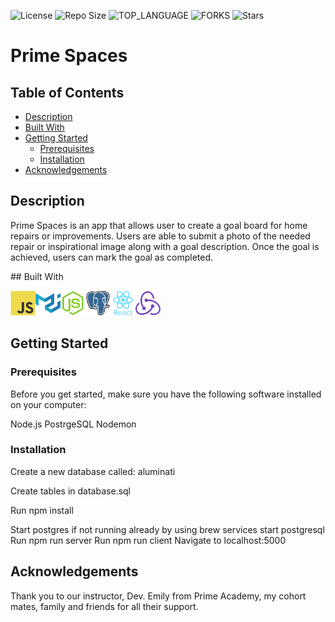![License](https://img.shields.io/github/license/HoeyRachel/https://github.com/HoeyRachel/primespaces.svg?style=for-the-badge) ![Repo Size](https://img.shields.io/github/languages/code-size/HoeyRachel/https://github.com/HoeyRachel/primespaces.svg?style=for-the-badge) ![TOP_LANGUAGE](https://img.shields.io/github/languages/top/HoeyRachel/https://github.com/HoeyRachel/primespaces.svg?style=for-the-badge) ![FORKS](https://img.shields.io/github/forks/HoeyRachel/https://github.com/HoeyRachel/primespaces.svg?style=for-the-badge&social) ![Stars](https://img.shields.io/github/stars/HoeyRachel/https://github.com/HoeyRachel/primespaces.svg?style=for-the-badge)
    
# Prime Spaces

## Table of Contents

- [Description](#description)
- [Built With](#built-with)
- [Getting Started](#getting-started)
  - [Prerequisites](#prerequisites)
  - [Installation](#installation)
- [Acknowledgements](#acknowledgements)


## Description

Prime Spaces is an app that allows user to create a goal board for home repairs or improvements. Users are able to submit a photo of the needed repair or inspirational image along with a goal description. Once the goal is achieved, users can mark the goal as completed.  


<img src="" />## Built With

<a href="https://developer.mozilla.org/en-US/docs/Web/JavaScript"><img src="https://raw.githubusercontent.com/devicons/devicon/master/icons/javascript/javascript-original.svg" height="40px" width="40px" /></a><a href="https://material-ui.com/"><img src="https://raw.githubusercontent.com/devicons/devicon/master/icons/materialui/materialui-original.svg" height="40px" width="40px" /></a><a href="https://nodejs.org/en/"><img src="https://raw.githubusercontent.com/devicons/devicon/master/icons/nodejs/nodejs-original.svg" height="40px" width="40px" /></a><a href="https://www.postgresql.org/"><img src="https://raw.githubusercontent.com/devicons/devicon/master/icons/postgresql/postgresql-original.svg" height="40px" width="40px" /></a><a href="https://reactjs.org/"><img src="https://raw.githubusercontent.com/devicons/devicon/master/icons/react/react-original-wordmark.svg" height="40px" width="40px" /></a><a href="https://redux.js.org/"><img src="https://raw.githubusercontent.com/devicons/devicon/master/icons/redux/redux-original.svg" height="40px" width="40px" /></a>

## Getting Started



### Prerequisites

Before you get started, make sure you have the following software installed on your computer:

Node.js
PostrgeSQL
Nodemon

### Installation

Create a new database called: 
aluminati

Create tables in database.sql 

Run npm install

Start postgres if not running already by using brew services start postgresql
Run npm run server
Run npm run client
Navigate to localhost:5000


## Acknowledgements

Thank you to our instructor, Dev. Emily from Prime Academy, my cohort mates, family and friends for all their support. 


